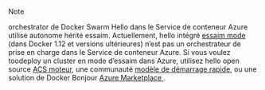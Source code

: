 > [!NOTE]
> orchestrator de Docker Swarm Hello dans le Service de conteneur Azure utilise autonome hérité essaim. Actuellement, hello intégré [essaim mode](https://docs.docker.com/engine/swarm/) (dans Docker 1.12 et versions ultérieures) n’est pas un orchestrateur de prise en charge dans le Service de conteneur Azure. Si vous voulez toodeploy un cluster en mode d’essaim dans Azure, utilisez hello open source [ACS moteur](https://github.com/Azure/acs-engine/blob/master/docs/swarmmode.md), une communauté [modèle de démarrage rapide](https://azure.microsoft.com/resources/templates/101-acsengine-swarmmode/), ou une solution de Docker Bonjour [Azure Marketplace ](https://azuremarketplace.microsoft.com).
> 
> 

